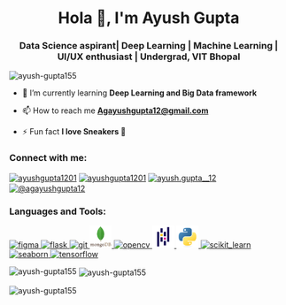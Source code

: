 <h1 align="center">Hola 👋, I'm Ayush Gupta</h1>
<h3 align="center">Data Science aspirant| Deep Learning | Machine Learning | UI/UX enthusiast | Undergrad, VIT Bhopal</h3>

<p align="left"> <img src="https://komarev.com/ghpvc/?username=ayush-gupta155&label=Profile%20views&color=0e75b6&style=flat" alt="ayush-gupta155" /> </p>

- 🌱 I’m currently learning **Deep Learning and Big Data framework**

- 📫 How to reach me **Agayushgupta12@gmail.com**

- ⚡ Fun fact **I love Sneakers 👟**

<h3 align="left">Connect with me:</h3>
<p align="left">
<a href="https://twitter.com/ayushgupta1201" target="blank"><img align="center" src="https://raw.githubusercontent.com/rahuldkjain/github-profile-readme-generator/master/src/images/icons/Social/twitter.svg" alt="ayushgupta1201" height="30" width="40" /></a>
<a href="https://linkedin.com/in/ayushgupta1201" target="blank"><img align="center" src="https://raw.githubusercontent.com/rahuldkjain/github-profile-readme-generator/master/src/images/icons/Social/linked-in-alt.svg" alt="ayushgupta1201" height="30" width="40" /></a>
<a href="https://instagram.com/ayush.gupta__12" target="blank"><img align="center" src="https://raw.githubusercontent.com/rahuldkjain/github-profile-readme-generator/master/src/images/icons/Social/instagram.svg" alt="ayush.gupta__12" height="30" width="40" /></a>
<a href="https://medium.com/@agayushgupta12" target="blank"><img align="center" src="https://raw.githubusercontent.com/rahuldkjain/github-profile-readme-generator/master/src/images/icons/Social/medium.svg" alt="@agayushgupta12" height="30" width="40" /></a>
</p>

<h3 align="left">Languages and Tools:</h3>
<p align="left"> <a href="https://www.figma.com/" target="_blank" rel="noreferrer"> <img src="https://www.vectorlogo.zone/logos/figma/figma-icon.svg" alt="figma" width="40" height="40"/> </a> <a href="https://flask.palletsprojects.com/" target="_blank" rel="noreferrer"> <img src="https://www.vectorlogo.zone/logos/pocoo_flask/pocoo_flask-icon.svg" alt="flask" width="40" height="40"/> </a> <a href="https://git-scm.com/" target="_blank" rel="noreferrer"> <img src="https://www.vectorlogo.zone/logos/git-scm/git-scm-icon.svg" alt="git" width="40" height="40"/> </a> <a href="https://www.mongodb.com/" target="_blank" rel="noreferrer"> <img src="https://raw.githubusercontent.com/devicons/devicon/master/icons/mongodb/mongodb-original-wordmark.svg" alt="mongodb" width="40" height="40"/> </a> <a href="https://opencv.org/" target="_blank" rel="noreferrer"> <img src="https://www.vectorlogo.zone/logos/opencv/opencv-icon.svg" alt="opencv" width="40" height="40"/> </a> <a href="https://pandas.pydata.org/" target="_blank" rel="noreferrer"> <img src="https://raw.githubusercontent.com/devicons/devicon/2ae2a900d2f041da66e950e4d48052658d850630/icons/pandas/pandas-original.svg" alt="pandas" width="40" height="40"/> </a> <a href="https://www.python.org" target="_blank" rel="noreferrer"> <img src="https://raw.githubusercontent.com/devicons/devicon/master/icons/python/python-original.svg" alt="python" width="40" height="40"/> </a> <a href="https://scikit-learn.org/" target="_blank" rel="noreferrer"> <img src="https://upload.wikimedia.org/wikipedia/commons/0/05/Scikit_learn_logo_small.svg" alt="scikit_learn" width="40" height="40"/> </a> <a href="https://seaborn.pydata.org/" target="_blank" rel="noreferrer"> <img src="https://seaborn.pydata.org/_images/logo-mark-lightbg.svg" alt="seaborn" width="40" height="40"/> </a> <a href="https://www.tensorflow.org" target="_blank" rel="noreferrer"> <img src="https://www.vectorlogo.zone/logos/tensorflow/tensorflow-icon.svg" alt="tensorflow" width="40" height="40"/> </a> </p>

<p><img align="left" src="https://github-readme-stats.vercel.app/api/top-langs?username=ayush-gupta155&show_icons=true&locale=en&layout=compact" alt="ayush-gupta155" /></p>

<p>&nbsp;<img align="center" src="https://github-readme-stats.vercel.app/api?username=ayush-gupta155&show_icons=true&locale=en" alt="ayush-gupta155" /></p>

<p><img align="center" src="https://github-readme-streak-stats.herokuapp.com/?user=ayush-gupta155&" alt="ayush-gupta155" /></p>
